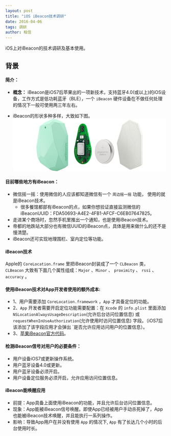 ```yaml
---
layout: post
title: "iOS iBeacon技术调研"
date: 2016-04-06 
tags: 调研  
author: 柏信  
---
```


iOS上对iBeacon的技术调研及基本使用。

<!-- more -->  

## 背景  

#### 简介：  

* **概念：** iBeacon是iOS7后苹果出的一项新技术，支持蓝牙4.0(或以上)的iOS设备，工作方式是低功耗蓝牙（BLE），一个 `iBeacon` 硬件设备在不做任何处理的情况下一般可使用两三年左右。


* iBeacon的形状多种多样，大致如下图。
![](/img/ibeacon.png)



#### 目前哪些地方有iBeacon：
* 微信摇一摇：使用微信的人应该都知道微信有一个 `周边摇一摇` 功能， 使用的就是iBeacon技术。  
	* 很多餐馆都部有iBeacon的点，如果你想验证直接监测微信的iBeaconUUID：FDA50693-A4E2-4FB1-AFCF-C6EB07647825。  
* 走进某个商场时，忽然手机里推出一个通知，也是使用iBeacon技术。   
* 帝都的地跌站大部分也有微信UUID的iBeacon点，具体是用来做什么的还不是慢清楚。  
* iBeacon还可实现地理围栏、室内定位等功能。
  

#### iBeacon技术 
Apple的 `CoreLocation.frame` 里把iBeacon封装成了一个 `CLBeacon` 类，`CLBeacon` 大致有下面几个属性组成：`Major` 、`Minor` 、 `proximity` 、 `rssi` 、 `accuracy` 。   
 

     
   
#### 使用iBeacon技术对App开发者使用的额外成本:
* 1、用户需要添加 `CoreLocation.framework` ，`App` 才具备定位的功能。
* 2、`App` 开发者需要开启定位功能需要配置：在 `Xcode` 的 `info.plist` 里面添加 `NSLocationAlwaysUsageDescription`(允许后台访问位置信息) 或 `requestWhenInUseAuthorization`(允许使用时访问位置信息) 字段。（iOS7后该添加了该字段应用才会弹出 `是否允许应用访问用户的位置信息）。
* 3、[苹果iBeacon官方代码](https://developer.apple.com/library/prerelease/content/samplecode/AirLocate/Introduction/Intro.html)。    

#### 检测iBeacon信号对用户的必要条件：
* 用户设备iOS7或更新操作系统。
* 用户蓝牙设备4.0或更新。
* 用户蓝牙设备必须开启。
* 用户设备定位服务必须开启，允许应用访问位置信息。


#### iBeacon能唤醒应用
* 前提：App具备上面使用iBeacon的功能，并且允许后台访问位置信息。
* 现象：App能被iBeacon信号唤醒。即使App已经被用户手动杀死掉了，App也能被iBeacon技术唤醒，并且能执行一系列操作。
* 影响：导致App用户在并没有使用 `App` 的情况下, `App` 有了长达几个小时的后台使用时长。
